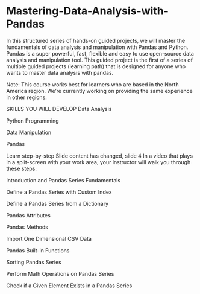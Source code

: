 # Mastering-Data-Analysis-with-Pandas

In this structured series of hands-on guided projects, we will master the fundamentals of data analysis and manipulation with Pandas and Python. Pandas is a super powerful, fast, flexible and easy to use open-source data analysis and manipulation tool. This guided project is the first of a series of multiple guided projects (learning path) that is designed for anyone who wants to master data analysis with pandas.

Note: This course works best for learners who are based in the North America region. We’re currently working on providing the same experience in other regions.

SKILLS YOU WILL DEVELOP
Data Analysis

Python Programming

Data Manipulation

Pandas

Learn step-by-step
Slide content has changed, slide 4
In a video that plays in a split-screen with your work area, your instructor will walk you through these steps:

Introduction and Pandas Series Fundamentals

Define a Pandas Series with Custom Index

Define a Pandas Series from a Dictionary 

Pandas Attributes

Pandas Methods

Import One Dimensional CSV Data 

Pandas Built-in Functions

Sorting Pandas Series

Perform Math Operations on Pandas Series

Check if a Given Element Exists in a Pandas Series
